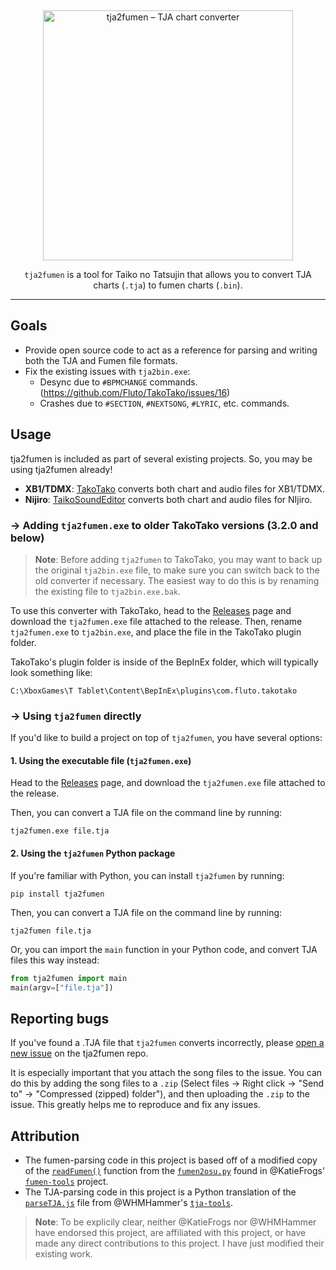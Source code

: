 &nbsp;
<p align="center">
  <img
    width="400"
    src="https://user-images.githubusercontent.com/76574898/255353006-6c4504d0-c9a4-40d1-961f-db4cef7add0d.png"
    alt="tja2fumen – TJA chart converter"
  />
</p>

<p align="center">
  <code>tja2fumen</code> is a tool for Taiko no Tatsujin that allows you to convert TJA charts (<code>.tja</code>) to fumen charts (<code>.bin</code>).
</p>

----

## Goals

- Provide open source code to act as a reference for parsing and writing both the TJA and Fumen file formats.
- Fix the existing issues with `tja2bin.exe`:
  - Desync due to `#BPMCHANGE` commands. (https://github.com/Fluto/TakoTako/issues/16)
  - Crashes due to `#SECTION`, `#NEXTSONG`, `#LYRIC`, etc. commands.

## Usage

tja2fumen is included as part of several existing projects. So, you may be using tja2fumen already!

- **XB1/TDMX**: [TakoTako](https://github.com/fluto/takotako) converts both chart and audio files for XB1/TDMX.
- **Nijiro**: [TaikoSoundEditor](https://github.com/NotImplementedLife/TaikoSoundEditor) converts both chart and audio files for NIjiro.

### → Adding `tja2fumen.exe` to older TakoTako versions (3.2.0 and below)

> **Note**: Before adding `tja2fumen` to TakoTako, you may want to back up the original `tja2bin.exe` file, to make sure you can switch back to the old converter if necessary. The easiest way to do this is by renaming the existing file to `tja2bin.exe.bak`.

To use this converter with TakoTako, head to the [Releases](https://github.com/vivaria/tja2fumen/releases) page and download the `tja2fumen.exe` file attached to the release. Then, rename `tja2fumen.exe` to `tja2bin.exe`, and place the file in the TakoTako plugin folder.

TakoTako's plugin folder is inside of the BepInEx folder, which will typically look something like:

```
C:\XboxGames\T Tablet\Content\BepInEx\plugins\com.fluto.takotako
```

### → Using `tja2fumen` directly

If you'd like to build a project on top of `tja2fumen`, you have several options:

#### 1. Using the executable file (`tja2fumen.exe`)

Head to the [Releases](https://github.com/vivaria/tja2fumen/releases) page, and download the `tja2fumen.exe` file attached to the release.

Then, you can convert a TJA file on the command line by running:

```
tja2fumen.exe file.tja
```

#### 2. Using the `tja2fumen` Python package

If you're familiar with Python, you can install `tja2fumen` by running:

```
pip install tja2fumen
```

Then, you can convert a TJA file on the command line by running:

```
tja2fumen file.tja
```

Or, you can import the `main` function in your Python code, and convert TJA files this way instead:

```python
from tja2fumen import main
main(argv=["file.tja"])
```

## Reporting bugs

If you've found a .TJA file that `tja2fumen` converts incorrectly, please [open a new issue](https://github.com/vivaria/tja2fumen/issues/new) on the tja2fumen repo. 

It is especially important that you attach the song files to the issue. You can do this by adding the song files to a `.zip` (Select files -> Right click -> "Send to" -> "Compressed (zipped) folder"), and then uploading the `.zip` to the issue. This greatly helps me to reproduce and fix any issues.

## Attribution

- The fumen-parsing code in this project is based off of a modified copy of the [`readFumen()`](https://github.com/KatieFrogs/fumen-tools/blob/6ff3a2f7f53687f3dd49c5c57fcfc5ccbe3e5a10/fumen2osu/fumen2osu.py#L7-L152) function from the [`fumen2osu.py`](https://github.com/KatieFrogs/fumen-tools/blob/main/fumen2osu/fumen2osu.py) found in @KatieFrogs' [`fumen-tools`](https://github.com/KatieFrogs/fumen-tools) project.
- The TJA-parsing code in this project is a Python translation of the [`parseTJA.js`](https://github.com/WHMHammer/tja-tools/blob/master/src/js/parseTJA.js) file from @WHMHammer's [`tja-tools`](https://github.com/WHMHammer/tja-tools).

> **Note**: To be explicily clear, neither @KatieFrogs nor @WHMHammer have endorsed this project, are affiliated with this project, or have made any direct contributions to this project. I have just modified their existing work.
